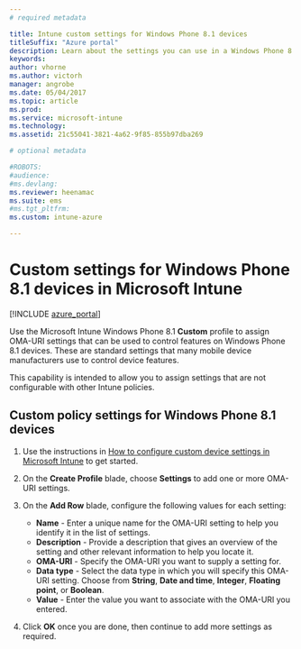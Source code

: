 ```yaml
---
# required metadata

title: Intune custom settings for Windows Phone 8.1 devices
titleSuffix: "Azure portal"
description: Learn about the settings you can use in a Windows Phone 8.1 custom profile."
keywords:
author: vhorne
ms.author: victorh
manager: angrobe
ms.date: 05/04/2017
ms.topic: article
ms.prod:
ms.service: microsoft-intune
ms.technology:
ms.assetid: 21c55041-3821-4a62-9f85-855b97dba269

# optional metadata

#ROBOTS:
#audience:
#ms.devlang:
ms.reviewer: heenamac
ms.suite: ems
#ms.tgt_pltfrm:
ms.custom: intune-azure

---
```


# Custom settings for Windows Phone 8.1 devices in Microsoft Intune

[!INCLUDE [azure_portal](./includes/azure_portal.md)]

Use the Microsoft Intune Windows Phone 8.1 **Custom** profile to assign OMA-URI settings that can be used to control features on Windows Phone 8.1 devices. These are standard settings that many mobile device manufacturers use to control device features.

This capability is intended to allow you to assign settings that are not configurable with other Intune policies.

## Custom policy settings for Windows Phone 8.1 devices

1. Use the instructions in [How to configure custom device settings in Microsoft Intune](custom-settings-configure.md) to get started.
2. On the **Create Profile** blade, choose **Settings** to add one or more OMA-URI settings.
3. On the **Add Row** blade, configure the following values for each setting:
    - **Name** - Enter a unique name for the OMA-URI setting to help you identify it in the list of settings.
    - **Description** - Provide a description that gives an overview of the setting and other relevant information to help you locate it.
    - **OMA-URI** - Specify the OMA-URI you want to supply a setting for.
    - **Data type** - Select the data type in which you will specify this OMA-URI setting. Choose from **String**, **Date and time**, **Integer**, **Floating point**, or **Boolean**.
    - **Value** - Enter the value you want to associate with the OMA-URI you entered.

4. Click **OK** once you are done, then continue to add more settings as required.
